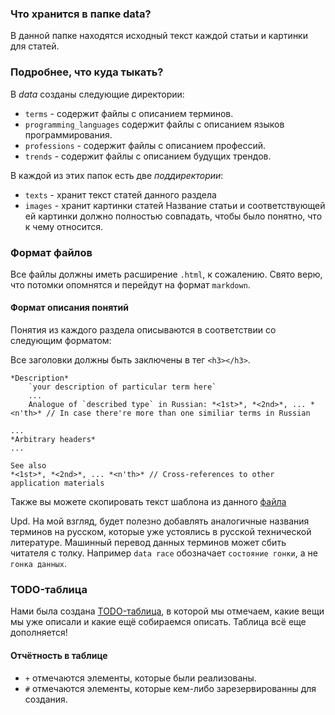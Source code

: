### Что хранится в папке data?
В данной папке находятся исходный текст каждой статьи и картинки для статей. 


### Подробнее, что куда тыкать?
В *data* созданы следующие директории:

- `terms` - содержит файлы с описанием терминов.
- `programming_languages` содержит файлы с описанием языков программирования.
- `professions` - содержит файлы с описанием профессий.
- `trends` - содержит файлы с описанием будущих трендов.

В каждой из этих папок есть две *поддиректории*:
- `texts` - хранит текст статей данного раздела
- `images` - хранит картинки статей 
Название статьи и соответствующей ей картинки должно полностью совпадать, чтобы было понятно, что к чему относится.

### Формат файлов
Все файлы должны иметь расширение `.html`, к сожалению. Свято верю, что потомки опомнятся и перейдут на формат `markdown`.

#### Формат описания понятий

Понятия из каждого раздела описываются в соответствии со следующим форматом:

Все заголовки должны быть заключены в тег `<h3></h3>`.
```
*Description*
    `your description of particular term here`
    ...
    Analogue of `described type` in Russian: *<1st>*, *<2nd>*, ... *<n'th>* // In case there're more than one similiar terms in Russian

...
*Arbitrary headers*
...

See also 
*<1st>*, *<2nd>*, ... *<n'th>* // Cross-references to other application materials
```

Также вы можете скопировать текст шаблона из данного [файла](template.html)

Upd. На мой взгляд, будет полезно добавлять аналогичные названия терминов на русском, которые уже устоялись в русской технической литературе.
Машинный перевод данных терминов может сбить читателя с толку. Например `data race` обозначает `состояние гонки`, а не `гонка данных`.

### TODO-таблица

Нами была создана [TODO-таблица](https://docs.google.com/spreadsheets/d/14_3-DDZsczMhaSFRzaL8bGDGboNCUSXn4FNdcgW2EWQ/edit#gid=0), в которой мы отмечаем, какие вещи мы уже описали и какие ещё собираемся описать. Таблица всё еще дополняется!

#### Отчётность в таблице
- `+` отмечаются элементы, которые были реализованы.
- `#` отмечаются элементы, которые кем-либо зарезервированны для создания.
